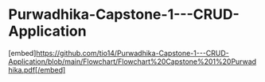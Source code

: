 # Purwadhika-Capstone-1---CRUD-Application

[embed]https://github.com/tio14/Purwadhika-Capstone-1---CRUD-Application/blob/main/Flowchart/Flowchart%20Capstone%201%20Purwadhika.pdf[/embed]
